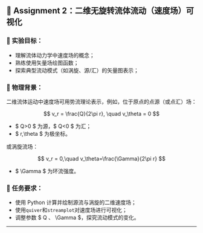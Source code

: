 ## 📌 Assignment 2：二维无旋转流体流动（速度场）可视化

### 🎯 实验目标：

- 理解流体动力学中速度场的概念；
- 熟练使用矢量场绘图函数；
- 探索典型流动模式（如涡旋、源/汇）的矢量图表示；

### 📖 物理背景：

二维流体运动中速度场可用势流理论表示，例如，位于原点的点源（或点汇）场：

$$
v_r = \frac{Q}{2\pi r}, \quad v_\theta = 0
$$

- $ Q>0 $ 为源，$ Q<0 $ 为汇；
- $ r,\theta $ 为极坐标。

或涡旋流场：

$$
v_r = 0,\quad v_\theta=\frac{\Gamma}{2\pi r}
$$

- $ \Gamma $ 为环流强度。

### 🚩 任务要求：

- 使用 Python 计算并绘制源流与涡旋的二维速度场；
- 使用`quiver`和`streamplot`对速度场进行可视化；
- 调整参数 $ Q $、$ \Gamma $，探究流动模式的变化。

---
